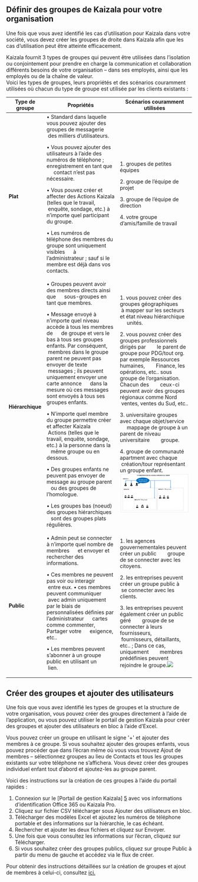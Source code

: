 [5]: http://manage.kaiza.la/
[6]: https://support.office.com/en-us/article/Kaizala-Groups-858bead0-f99b-4215-83c6-b8812bbe3edd
## <a name="define-groups-in-kaizala-for-your-org"></a>Définir des groupes de Kaizala pour votre organisation   
Une fois que vous avez identifié les cas d’utilisation pour Kaizala dans votre société, vous devez créer les groupes de droite dans Kaizala afin que les cas d’utilisation peut être atteinte efficacement.<p>
Kaizala fournit 3 types de groupes qui peuvent être utilisées dans l’isolation ou conjointement pour prendre en charge la communication et collaboration différents besoins de votre organisation – dans ses employés, ainsi que les employés ou de la chaîne de valeur.  
Voici les types de groupes, leurs propriétés et des scénarios couramment utilisées où chacun du type de groupe est utilisée par les clients existants : 

| Type de groupe   |      Propriétés     |  Scénarios couramment utilisées|
|----------|-------------|------|
|**Plat**|• Standard dans laquelle vous pouvez ajouter des groupes de messagerie &nbsp; &nbsp; &nbsp;des milliers d’utilisateurs.<p>• Vous pouvez ajouter des utilisateurs à l’aide des numéros de téléphone ; enregistrement en tant que &nbsp; &nbsp; &nbsp;contact n’est pas nécessaire.<p>• Vous pouvez créer et affecter des Actions Kaizala (telles que le travail, &nbsp; &nbsp; &nbsp;enquête, sondage, etc.) à n’importe quel participant du groupe.<p>• Les numéros de téléphone des membres du groupe sont uniquement visibles &nbsp; &nbsp; &nbsp;à l’administrateur ; sauf si le membre est déjà dans vos contacts.| 1. groupes de petites équipes<p><p> 2. groupe de l’équipe de projet<p> 3. groupe de l’équipe de direction<p> 4. votre groupe d’amis/famille de travail| 
|**Hiérarchique**|• Groupes peuvent avoir des membres directs ainsi que &nbsp; &nbsp; &nbsp;sous-groupes en tant que membres.<p>• Message envoyé à n’importe quel niveau accède à tous les membres de &nbsp; &nbsp; &nbsp;de groupe et vers le bas à tous ses groupes enfants. Par conséquent, &nbsp; &nbsp; &nbsp;membres dans le groupe parent ne peuvent pas envoyer de texte &nbsp; &nbsp; &nbsp;messages ; ils peuvent uniquement envoyer une carte annonce &nbsp; &nbsp; &nbsp;dans la mesure où ces messages sont envoyés à tous ses groupes enfants.<p>• N’importe quel membre du groupe permettre créer et affecter Kaizala &nbsp; &nbsp; &nbsp;Actions (telles que le travail, enquête, sondage, etc.) à la personne dans la &nbsp; &nbsp; &nbsp;même groupe ou en dessous.<p>• Des groupes enfants ne peuvent pas envoyer de message au groupe parent &nbsp; &nbsp; &nbsp;ou des groupes de l’homologue.<p>• Les groupes bas (noeud) des groupes hiérarchiques &nbsp; &nbsp; &nbsp;sont des groupes plats régulières.  |1. vous pouvez créer des groupes géographiques &nbsp; &nbsp; &nbsp; &nbsp;à mapper sur les secteurs et état niveau hiérarchique &nbsp; &nbsp; &nbsp; &nbsp;unités.<p><p>2. vous pouvez créer des groupes professionnels dirigés par &nbsp; &nbsp; &nbsp; &nbsp;le parent de groupe pour PDG/tout org. par exemple Ressources humaines, &nbsp; &nbsp; &nbsp; &nbsp;Finance, les opérations, etc.. sous groupe de l’organisation. Chacun des &nbsp; &nbsp; &nbsp; &nbsp;ceux-ci peuvent avoir des groupes régionaux comme Nord &nbsp; &nbsp; &nbsp; &nbsp;ventes, ventes du Sud, etc..<p>3. universitaire groupes avec chaque objet/service &nbsp; &nbsp; &nbsp; &nbsp;mappage de groupe à un parent de niveau universitaire &nbsp; &nbsp; &nbsp; &nbsp;groupe.<p>4. groupe de communauté apartment avec chaque &nbsp; &nbsp; &nbsp; &nbsp;création/tour représentant un groupe enfant.![](Images/Hirarical.png)| 
|**Public**|• Admin peut se connecter à n’importe quel nombre de membres &nbsp; &nbsp; &nbsp;et envoyer et rechercher des informations.<p>• Ces membres ne peuvent pas voir ou interagir &nbsp; &nbsp; &nbsp;entre eux. • ces membres peuvent communiquer &nbsp; &nbsp; &nbsp;avec admin uniquement par le biais de personnalisées définies par l’administrateur &nbsp; &nbsp; &nbsp;cartes comme commenter, Partager votre &nbsp; &nbsp; &nbsp;exigence, etc..<p>• Les membres peuvent s’abonner à un groupe public en utilisant un &nbsp; &nbsp; &nbsp;lien.|1. les agences gouvernementales peuvent créer un public &nbsp; &nbsp; &nbsp; &nbsp;groupe de se connecter avec les citoyens.<p>2. les entreprises peuvent créer un groupe public à &nbsp; &nbsp; &nbsp; &nbsp;se connecter avec les clients.<p>3. les entreprises peuvent également créer un public géré &nbsp; &nbsp; &nbsp; &nbsp;groupe de se connecter à leurs fournisseurs, &nbsp; &nbsp; &nbsp; &nbsp;fournisseurs, détaillants, etc.. ; Dans ce cas, uniquement &nbsp; &nbsp; &nbsp; &nbsp;membres prédéfinies peuvent rejoindre le groupe.![](Images/Public%20group.png)|
  
##  <a name="create-groups-and-add-users"></a>Créer des groupes et ajouter des utilisateurs  
Une fois que vous avez identifié les types de groupes et la structure de votre organisation, vous pouvez créer des groupes directement à l’aide de l’application, ou vous pouvez utiliser le portail de gestion Kaizala pour créer des groupes et ajouter des utilisateurs en bloc à l’aide d’Excel.<p>
Vous pouvez créer un groupe en utilisant le signe '+' et ajouter des membres à ce groupe. Si vous souhaitez ajouter des groupes enfants, vous pouvez procéder que dans l’écran même où vous vous trouvez Ajout de membres – sélectionnez groupes au lieu de Contacts et tous les groupes existants sur votre téléphone ne s’affichera. Vous devez créer des groupes individuel enfant tout d’abord et ajoutez-les au groupe parent.<p>
Voici des instructions sur la création de ces groupes à l’aide du portail rapides :<p> 
1.  Connexion sur le [Portail de gestion Kaizala] [ 5] avec vos informations d’identification Office 365 ou Kaizala Pro.
2.  Cliquez sur fichier CSV télécharger sous Ajouter des utilisateurs en bloc.
3.  Télécharger des modèles Excel et ajoutez les numéros de téléphone portable et des informations sur la hiérarchie, le cas échéant.  
4.  Rechercher et ajouter les deux fichiers et cliquez sur Envoyer.
5.  Une fois que vous consultez les informations sur l’écran, cliquez sur Télécharger.
6.  Si vous souhaitez créer des groupes publics, cliquez sur groupe Public à partir du menu de gauche et accédez via le flux de créer.
  
Pour obtenir des instructions détaillées sur la création de groupes et ajout de membres à celui-ci, consultez [ici.][6]  
